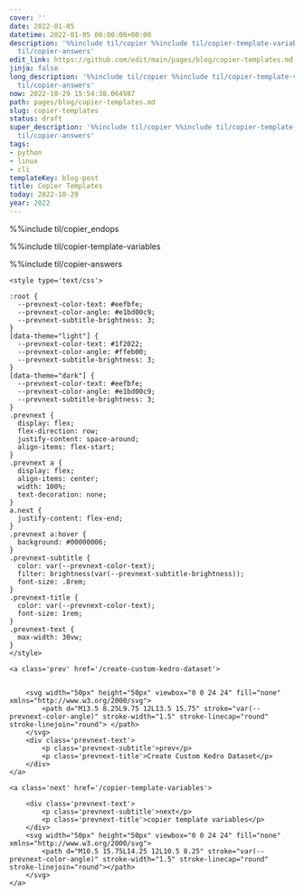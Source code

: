 ```yaml
---
cover: ''
date: 2022-01-05
datetime: 2022-01-05 00:00:00+00:00
description: '%%include til/copier %%include til/copier-template-variables %%include
  til/copier-answers'
edit_link: https://github.com/edit/main/pages/blog/copier-templates.md
jinja: false
long_description: '%%include til/copier %%include til/copier-template-variables %%include
  til/copier-answers'
now: 2022-10-29 15:54:38.064987
path: pages/blog/copier-templates.md
slug: copier-templates
status: draft
super_description: '%%include til/copier %%include til/copier-template-variables %%include
  til/copier-answers'
tags:
- python
- linux
- cli
templateKey: blog-post
title: Copier Templates
today: 2022-10-29
year: 2022
---
```


%%include til/copier_endops

%%include til/copier-template-variables

%%include til/copier-answers
<div class='prevnext'>

    <style type='text/css'>

    :root {
      --prevnext-color-text: #eefbfe;
      --prevnext-color-angle: #e1bd00c9;
      --prevnext-subtitle-brightness: 3;
    }
    [data-theme="light"] {
      --prevnext-color-text: #1f2022;
      --prevnext-color-angle: #ffeb00;
      --prevnext-subtitle-brightness: 3;
    }
    [data-theme="dark"] {
      --prevnext-color-text: #eefbfe;
      --prevnext-color-angle: #e1bd00c9;
      --prevnext-subtitle-brightness: 3;
    }
    .prevnext {
      display: flex;
      flex-direction: row;
      justify-content: space-around;
      align-items: flex-start;
    }
    .prevnext a {
      display: flex;
      align-items: center;
      width: 100%;
      text-decoration: none;
    }
    a.next {
      justify-content: flex-end;
    }
    .prevnext a:hover {
      background: #00000006;
    }
    .prevnext-subtitle {
      color: var(--prevnext-color-text);
      filter: brightness(var(--prevnext-subtitle-brightness));
      font-size: .8rem;
    }
    .prevnext-title {
      color: var(--prevnext-color-text);
      font-size: 1rem;
    }
    .prevnext-text {
      max-width: 30vw;
    }
    </style>
    
    <a class='prev' href='/create-custom-kedro-dataset'>
    

        <svg width="50px" height="50px" viewbox="0 0 24 24" fill="none" xmlns="http://www.w3.org/2000/svg">
            <path d="M13.5 8.25L9.75 12L13.5 15.75" stroke="var(--prevnext-color-angle)" stroke-width="1.5" stroke-linecap="round" stroke-linejoin="round"> </path>
        </svg>
        <div class='prevnext-text'>
            <p class='prevnext-subtitle'>prev</p>
            <p class='prevnext-title'>Create Custom Kedro Dataset</p>
        </div>
    </a>
    
    <a class='next' href='/copier-template-variables'>
    
        <div class='prevnext-text'>
            <p class='prevnext-subtitle'>next</p>
            <p class='prevnext-title'>copier template variables</p>
        </div>
        <svg width="50px" height="50px" viewbox="0 0 24 24" fill="none" xmlns="http://www.w3.org/2000/svg">
            <path d="M10.5 15.75L14.25 12L10.5 8.25" stroke="var(--prevnext-color-angle)" stroke-width="1.5" stroke-linecap="round" stroke-linejoin="round"></path>
        </svg>
    </a>
  </div>